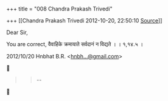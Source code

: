 +++
title = "008 Chandra Prakash Trivedi"

+++
[[Chandra Prakash Trivedi	2012-10-20, 22:50:10 [Source](https://groups.google.com/g/bvparishat/c/UXHKsruO9UY)]]



Dear Sir,  
  
You are correct, वैवाहिके क्रमायाते सर्वदानं न विद्यते  । । १,१४.५ ।  
  
  

2012/10/20 Hnbhat B.R. \<[hnbh...@gmail.com]()\>  



> 
> > 
> > --  
> > 
> > 



